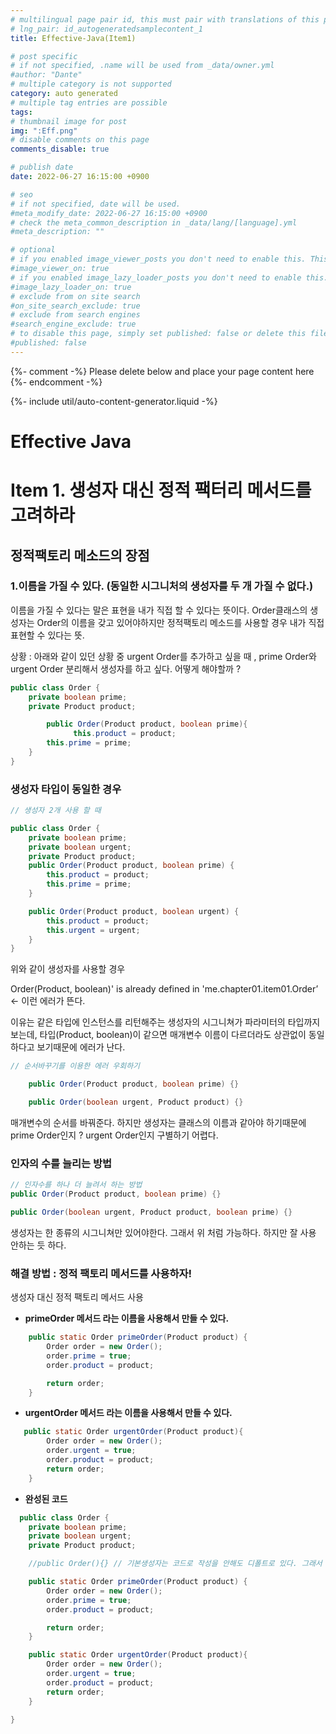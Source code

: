 ```yaml
---
# multilingual page pair id, this must pair with translations of this page. (This name must be unique)
# lng_pair: id_autogeneratedsamplecontent_1
title: Effective-Java(Item1)

# post specific
# if not specified, .name will be used from _data/owner.yml
#author: "Dante"
# multiple category is not supported
category: auto generated
# multiple tag entries are possible
tags:
# thumbnail image for post
img: ":Eff.png"
# disable comments on this page
comments_disable: true

# publish date
date: 2022-06-27 16:15:00 +0900

# seo
# if not specified, date will be used.
#meta_modify_date: 2022-06-27 16:15:00 +0900
# check the meta_common_description in _data/lang/[language].yml
#meta_description: ""

# optional
# if you enabled image_viewer_posts you don't need to enable this. This is only if image_viewer_posts = false
#image_viewer_on: true
# if you enabled image_lazy_loader_posts you don't need to enable this. This is only if image_lazy_loader_posts = false
#image_lazy_loader_on: true
# exclude from on site search
#on_site_search_exclude: true
# exclude from search engines
#search_engine_exclude: true
# to disable this page, simply set published: false or delete this file
#published: false
---
```

{%- comment -%} Please delete below and place your page content here {%- endcomment -%}

{%- include util/auto-content-generator.liquid -%}

<!-- outline-start -->
# Effective Java

# Item 1.  생성자 대신 정적 팩터리 메서드를 고려하라

## 정적팩토리 메소드의 장점

### 1.이름을 가질 수 있다. (동일한 시그니처의 생성자를 두 개 가질 수 없다.)

이름을 가질 수 있다는 말은 표현을 내가 직접 할 수 있다는 뜻이다. Order클래스의  생성자는 Order의 이름을 갖고 있어야하지만 정적팩토리 메소드를 사용할 경우 내가 직접 표현할 수 있다는 뜻.

상황 : 아래와 같이 있던 상황 중 urgent Order를 추가하고 싶을 때 , prime Order와 urgent Order 분리해서 생성자를 하고 싶다. 어떻게 해야할까 ?



```java
public class Order {
    private boolean prime;
    private Product product;

		public Order(Product product, boolean prime){
			  this.product = product;
        this.prime = prime;
	}
}
```

### 생성자 타입이 동일한 경우

```java
// 생성자 2개 사용 할 때

public class Order {
    private boolean prime;
    private boolean urgent;
    private Product product;
    public Order(Product product, boolean prime) {
        this.product = product;
        this.prime = prime;
    }

    public Order(Product product, boolean urgent) {
        this.product = product;
        this.urgent = urgent;
    }
}
```

위와 같이 생성자를 사용할 경우

Order(Product, boolean)' is already defined in 'me.chapter01.item01.Order’ ← 이런 에러가 뜬다.

이유는 같은 타입에 인스턴스를 리턴해주는 생성자의 시그니쳐가 파라미터의 타입까지 보는데, 타입(Product, boolean)이 같으면 매개변수 이름이 다르더라도 상관없이 동일하다고 보기때문에 에러가 난다.

```java
// 순서바꾸기를 이용한 에러 우회하기

    public Order(Product product, boolean prime) {}

    public Order(boolean urgent, Product product) {}

```

매개변수의 순서를 바꿔준다. 하지만 생성자는 클래스의 이름과 같아야 하기때문에  prime Order인지 ? urgent Order인지 구별하기 어렵다.

### 인자의 수를 늘리는 방법

```java
// 인자수를 하나 더 늘려서 하는 방법
public Order(Product product, boolean prime) {}

public Order(boolean urgent, Product product, boolean prime) {}
```

생성자는 한 종류의 시그니쳐만 있어야한다.  그래서 위 처럼 가능하다. 하지만 잘 사용 안하는 듯 하다.

### 해결 방법  : 정적 팩토리 메서드를 사용하자!

생성자 대신 정적 팩토리 메서드 사용

- **primeOrder 메서드 라는 이름을 사용해서 만들 수 있다.**

```java
    public static Order primeOrder(Product product) {
        Order order = new Order();
        order.prime = true;
        order.product = product;

        return order;
    }
```

- **urgentOrder 메서드 라는 이름을 사용해서 만들 수 있다.**

```java
   public static Order urgentOrder(Product product){
        Order order = new Order();
        order.urgent = true;
        order.product = product;
        return order;
    }

```

- **완성된 코드**

```java
  public class Order {
    private boolean prime;
    private boolean urgent;
    private Product product;

	//public Order(){} // 기본생성자는 코드로 작성을 안해도 디폴트로 있다. 그래서 생략 가능

    public static Order primeOrder(Product product) {
        Order order = new Order();
        order.prime = true;
        order.product = product;

        return order;
    }

    public static Order urgentOrder(Product product){
        Order order = new Order();
        order.urgent = true;
        order.product = product;
        return order;
    }

}
```

<!-- outline-end -->

